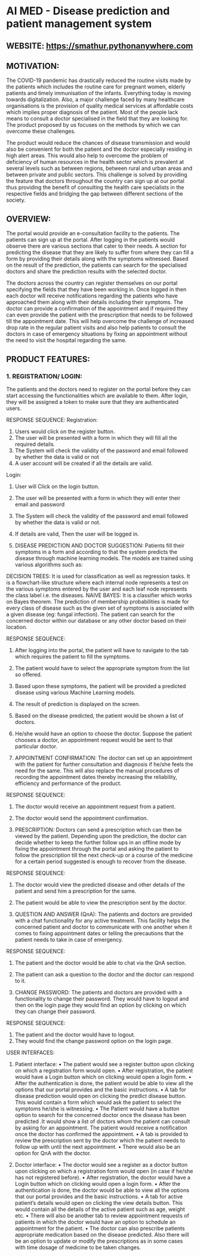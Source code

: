 # AI MED - Disease prediction and patient management system

## WEBSITE: https://smathur.pythonanywhere.com

## MOTIVATION:<br>
The COVID-19 pandemic has drastically reduced the routine visits made by the patients which includes the routine care for pregnant women, elderly patients and timely immunisation of the infants. Everything today is moving towards digitalization. Also, a major challenge faced by many healthcare organisations is the provision of quality medical services at affordable costs which implies proper diagnosis of the patient. Most of the people lack means to consult a doctor specialised in the field that they are looking for. The product proposed by us focuses on the methods by which we can overcome these challenges.

The product would reduce the chances of disease transmission and would also be convenient for both the patient and the doctor especially residing in high alert areas. This would also help to overcome the problem of deficiency of human resources in the health sector which is prevalent at several levels such as between regions, between rural and urban areas and between private and public sectors. This challenge is solved by providing the feature that doctors throughout the country can sign up at our portal thus providing the benefit of consulting the health care specialists in the respective fields and bridging the gap between different sections of the society.

## OVERVIEW:

The portal would provide an e-consultation facility to the patients. The patients can sign up at the portal. After logging in the patients would observe there are various sections that cater to their needs. A section for predicting the disease that they are likely to suffer from where they can fill a form by providing their details along with the symptoms witnessed. Based on the result of the prediction, the patients can search for the specialised doctors and share the prediction results with the selected doctor. 

The doctors across the country can register themselves on our portal specifying the fields that they have been working in. Once logged in then each doctor will receive notifications regarding the patients who have approached them along with their details including their symptoms. The doctor can provide a confirmation of the appointment and if required they can even provide the patient with the prescription that needs to be followed till the appointment date. This will help overcome the challenge of increased drop rate in the regular patient visits and also help patients to consult the doctors in case of emergency situations by fixing an appointment without the need to visit the hospital regarding the same. 

## PRODUCT FEATURES:

### 1.	REGISTRATION/ LOGIN: <br>
The patients and the doctors need to register on the portal before they can start accessing the functionalities which are available to them. After login, they will be assigned a token to make sure that they are authenticated users.

RESPONSE SEQUENCE:
Registration:

1.	Users would click on the register button.
2.	The user will be presented with a form in which they will fill all the required details.
3.	The System will check the validity of the password and email followed by whether the data is valid or not 
4.	A user account will be created if all the details are valid.

Login:

1.	User will Click on the login button.
2.	The user will be presented with a form in which they will enter their email and password
3.	The System will check the validity of the password and email followed by whether the data is valid or not. 
4.	If details are valid, Then the user will be logged in.


2.	DISEASE PREDICTION AND DOCTOR SUGGESTION:
Patients fill their symptoms in a form and according to that the system predicts the disease through machine learning models. The models are trained using various algorithms such as:

DECISION TREES:
It is used for classification as well as regression tasks. It is a flowchart-like structure where each internal node represents a test on the various symptoms entered by the user and each leaf node represents the class label i.e. the diseases.
NAIVE BAYES:
It is a classifier which works on Bayes theorem. The prediction of membership probabilities is made for every class of disease such as the given set of symptoms is associated with a given disease (eg: fungal infection).
The patient can search for the concerned doctor within our database or any other doctor based on their location.

RESPONSE SEQUENCE:

1.	After logging into the portal, the patient will have to navigate to the tab which requires the patient to fill the symptoms.
2.	The patient would have to select the appropriate symptom from the list so offered.
3.	Based upon these symptoms, the patient will be provided a predicted disease using various Machine Learning models.
4.	The result of prediction is displayed on the screen.
5.	Based on the disease predicted, the patient would be shown a list of doctors.
6.	He/she would have an option to choose the doctor. Suppose the patient chooses a doctor, an appointment request would be sent to that particular doctor.


3.	APPOINTMENT CONFIRMATION:
The doctor can set up an appointment with the patient for further consultation and diagnosis if he/she feels the need for the same. This will also replace the manual procedures of recording the appointment dates thereby increasing the reliability, efficiency and performance of the product. 

RESPONSE SEQUENCE:

1.	The doctor would receive an appointment request from a patient.
2.	The doctor would send the appointment confirmation.


4.	PRESCRIPTION:
Doctors can send a prescription which can then be viewed by the patient. Depending upon the prediction, the doctor can decide whether to keep the further follow ups in an offline mode by fixing the appointment through the portal and asking the patient to follow the prescription till the next check-up or a course of the medicine for a certain period suggested is enough to recover from the disease.

RESPONSE SEQUENCE:

1.	The doctor would view the predicted disease and other details of the patient and send him a prescription for the same.
2.	The patient would be able to view the prescription sent by the doctor.


5.	QUESTION AND ANSWER (QnA): The patients and doctors are provided with a chat functionality for any active treatment. This facility helps the concerned patient and doctor to communicate with one another when it comes to fixing appointment dates or telling the precautions that the patient needs to take in case of emergency.

RESPONSE SEQUENCE:

1.	The patient and the doctor would be able to chat via the QnA section.
2.	The patient can ask a question to the doctor and the doctor can respond to it.

6.	CHANGE PASSWORD: The patients and doctors are provided with a functionality to change their password. They would have to logout and then on the login page they would find an option by clicking on which they can change their password.

RESPONSE SEQUENCE:

1.	The patient and the doctor would have to logout.
2.	They would find the change password option on the login page.


USER INTERFACES:
1.	Patient interface:
•	The patient would see a register button upon clicking on which a registration form would open.
•	After registration, the patient would have a Login button which on clicking would open a login form.
•	After the authentication is done, the patient would be able to view all the options that our portal provides and the basic instructions.
•	A tab for disease prediction would open on clicking the predict disease button. This would contain a form which would ask the patient to select the symptoms he/she is witnessing.
•	The Patient would have a button option to search for the concerned doctor once the disease has been predicted .It would show a list of doctors whom the patient can consult by asking for an appointment. The patient would receive a notification once the doctor has confirmed the appointment.
•	A tab is provided to review the prescription sent by the doctor which the patient needs to follow up with until the next appointment. 
•	There would also be an option for QnA with the doctor.


2.	Doctor interface:
•	The doctor would see a register as a doctor button upon clicking on which a registration form would open (in case if he/she has not registered before).
•	After registration, the doctor would have a Login button which on clicking would open a login form.
•	After the authentication is done, the doctor would be able to view all the options that our portal provides and the basic instructions.
•	A tab for active patient’s details would open on clicking the view details button. This would contain all the details of the active patient such as age, weight etc.
•	There will also be another tab to review appointment requests of patients in which the doctor would have an option to schedule an appointment for the patient.
•	The doctor can also prescribe patients appropriate medication based on the disease predicted. Also there will be an option to update or modify the prescriptions as in some cases with time dosage of medicine to be taken changes.
